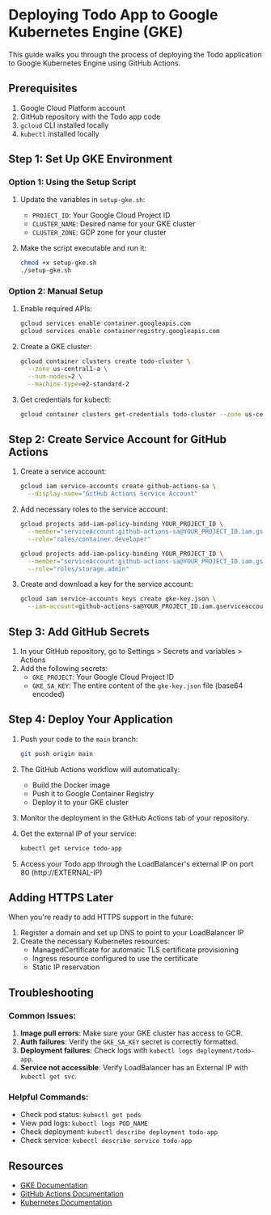 # Deploying Todo App to Google Kubernetes Engine (GKE)

This guide walks you through the process of deploying the Todo application to Google Kubernetes Engine using GitHub Actions.

## Prerequisites

1. Google Cloud Platform account
2. GitHub repository with the Todo app code
3. `gcloud` CLI installed locally
4. `kubectl` installed locally

## Step 1: Set Up GKE Environment

### Option 1: Using the Setup Script

1. Update the variables in `setup-gke.sh`:
   - `PROJECT_ID`: Your Google Cloud Project ID
   - `CLUSTER_NAME`: Desired name for your GKE cluster
   - `CLUSTER_ZONE`: GCP zone for your cluster

2. Make the script executable and run it:
   ```bash
   chmod +x setup-gke.sh
   ./setup-gke.sh
   ```

### Option 2: Manual Setup

1. Enable required APIs:
   ```bash
   gcloud services enable container.googleapis.com
   gcloud services enable containerregistry.googleapis.com
   ```

2. Create a GKE cluster:
   ```bash
   gcloud container clusters create todo-cluster \
     --zone us-central1-a \
     --num-nodes=2 \
     --machine-type=e2-standard-2
   ```

3. Get credentials for kubectl:
   ```bash
   gcloud container clusters get-credentials todo-cluster --zone us-central1-a
   ```

## Step 2: Create Service Account for GitHub Actions

1. Create a service account:
   ```bash
   gcloud iam service-accounts create github-actions-sa \
     --display-name="GitHub Actions Service Account"
   ```

2. Add necessary roles to the service account:
   ```bash
   gcloud projects add-iam-policy-binding YOUR_PROJECT_ID \
     --member="serviceAccount:github-actions-sa@YOUR_PROJECT_ID.iam.gserviceaccount.com" \
     --role="roles/container.developer"
   
   gcloud projects add-iam-policy-binding YOUR_PROJECT_ID \
     --member="serviceAccount:github-actions-sa@YOUR_PROJECT_ID.iam.gserviceaccount.com" \
     --role="roles/storage.admin"
   ```

3. Create and download a key for the service account:
   ```bash
   gcloud iam service-accounts keys create gke-key.json \
     --iam-account=github-actions-sa@YOUR_PROJECT_ID.iam.gserviceaccount.com
   ```

## Step 3: Add GitHub Secrets

1. In your GitHub repository, go to Settings > Secrets and variables > Actions
2. Add the following secrets:
   - `GKE_PROJECT`: Your Google Cloud Project ID
   - `GKE_SA_KEY`: The entire content of the `gke-key.json` file (base64 encoded)

## Step 4: Deploy Your Application

1. Push your code to the `main` branch:
   ```bash
   git push origin main
   ```

2. The GitHub Actions workflow will automatically:
   - Build the Docker image
   - Push it to Google Container Registry
   - Deploy it to your GKE cluster

3. Monitor the deployment in the GitHub Actions tab of your repository.

4. Get the external IP of your service:
   ```bash
   kubectl get service todo-app
   ```
   
5. Access your Todo app through the LoadBalancer's external IP on port 80 (http://EXTERNAL-IP)

## Adding HTTPS Later

When you're ready to add HTTPS support in the future:

1. Register a domain and set up DNS to point to your LoadBalancer IP
2. Create the necessary Kubernetes resources:
   - ManagedCertificate for automatic TLS certificate provisioning
   - Ingress resource configured to use the certificate
   - Static IP reservation

## Troubleshooting

### Common Issues:

1. **Image pull errors**: Make sure your GKE cluster has access to GCR.
2. **Auth failures**: Verify the `GKE_SA_KEY` secret is correctly formatted.
3. **Deployment failures**: Check logs with `kubectl logs deployment/todo-app`.
4. **Service not accessible**: Verify LoadBalancer has an External IP with `kubectl get svc`.

### Helpful Commands:

- Check pod status: `kubectl get pods`
- View pod logs: `kubectl logs POD_NAME`
- Check deployment: `kubectl describe deployment todo-app`
- Check service: `kubectl describe service todo-app`

## Resources

- [GKE Documentation](https://cloud.google.com/kubernetes-engine/docs)
- [GitHub Actions Documentation](https://docs.github.com/en/actions)
- [Kubernetes Documentation](https://kubernetes.io/docs/home/) 